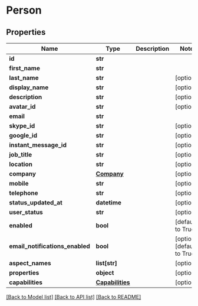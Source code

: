 # Person

## Properties
Name | Type | Description | Notes
------------ | ------------- | ------------- | -------------
**id** | **str** |  | 
**first_name** | **str** |  | 
**last_name** | **str** |  | [optional] 
**display_name** | **str** |  | [optional] 
**description** | **str** |  | [optional] 
**avatar_id** | **str** |  | [optional] 
**email** | **str** |  | 
**skype_id** | **str** |  | [optional] 
**google_id** | **str** |  | [optional] 
**instant_message_id** | **str** |  | [optional] 
**job_title** | **str** |  | [optional] 
**location** | **str** |  | [optional] 
**company** | [**Company**](Company.md) |  | [optional] 
**mobile** | **str** |  | [optional] 
**telephone** | **str** |  | [optional] 
**status_updated_at** | **datetime** |  | [optional] 
**user_status** | **str** |  | [optional] 
**enabled** | **bool** |  | [default to True]
**email_notifications_enabled** | **bool** |  | [optional] [default to True]
**aspect_names** | **list[str]** |  | [optional] 
**properties** | **object** |  | [optional] 
**capabilities** | [**Capabilities**](Capabilities.md) |  | [optional] 

[[Back to Model list]](../README.md#documentation-for-models) [[Back to API list]](../README.md#documentation-for-api-endpoints) [[Back to README]](../README.md)

